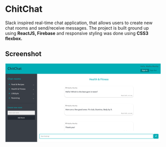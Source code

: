 # ChitChat

Slack inspired real-time chat application, that allows users to create new chat rooms and send/receive messages. The project is built ground up using **ReactJS, Firebase** and responsive styling was done using **CSS3 flexbox.**

## Screenshot

<img src="public/images/screenshot.png" style="border:1px solid #f9f9f9;">



